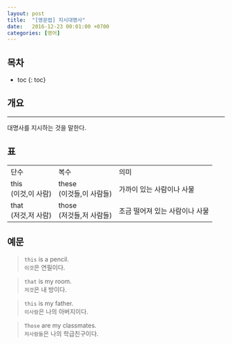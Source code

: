 ```yaml
---
layout: post
title:  "[영문법] 지시대명사"
date:   2016-12-23 00:01:00 +0700
categories: [영어] 
---
```

## 목차

* toc
{: toc}

## 개요 
---
대명사를 지시하는 것을 말한다.

## 표

<table>
    <tr>
        <td>단수</td>
        <td>복수</td>
        <td>의미</td>
    </tr>
    <tr>
        <td>this<br>(이것,이 사람)</td>
        <td>these<br>(이것들,이 사람들)</td>
        <td>가까이 있는 사람이나 사물</td>
    </tr>
    <tr>
        <td>that<br>(저것,저 사람)</td>
        <td>those<br>(저것들,저 사람들)</td>
        <td>조금 떨어져 있는 사람이나 사물</td>
    </tr>
</table>

## 예문

> ```this``` is a pencil.  
```이것```은 연필이다.

> ```that``` is my room.  
```저것```은 내 방이다.

> ```this``` is my father.  
```이사람```은 나의 아버지이다.

> ```Those``` are my classmates.  
```저사람들```은 나의 학급친구이다.